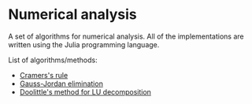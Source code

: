 # Numerical analysis

A set of algorithms for numerical analysis.
All of the implementations are written using the Julia programming language.

List of algorithms/methods:
  - [Cramers's rule](https://github.com/Nikola-Mircic/num-analysis/blob/main/src/linear/cramer.jl)
  - [Gauss-Jordan elimination](https://github.com/Nikola-Mircic/num-analysis/blob/main/src/linear/gauss.jl)
  - [Doolittle's method for LU decomposition](https://github.com/Nikola-Mircic/num-analysis/blob/main/src/linear/doolittle.jl)
